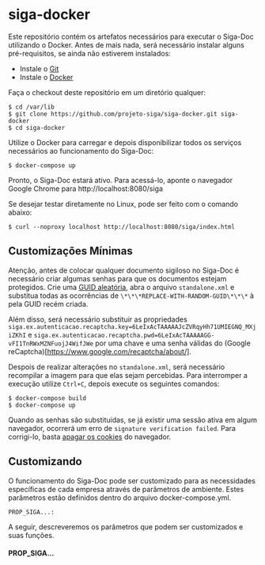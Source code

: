 # siga-docker

Este repositório contém os artefatos necessários para executar o Siga-Doc utilizando o Docker.
Antes de mais nada, será necessário instalar alguns pré-requisitos, se ainda não estiverem instalados:

- Instale o [Git](https://gist.github.com/derhuerst/1b15ff4652a867391f03)
- Instale o [Docker](https://docs.docker.com/install/)

Faça o checkout deste repositório em um diretório qualquer:

```
$ cd /var/lib
$ git clone https://github.com/projeto-siga/siga-docker.git siga-docker
$ cd siga-docker
```

Utilize o Docker para carregar e depois disponibilizar todos os serviços necessários ao funcionamento do Siga-Doc:

```
$ docker-compose up
```

Pronto, o Siga-Doc estará ativo. Para acessá-lo, aponte o navegador Google Chrome para http://localhost:8080/siga

Se desejar testar diretamente no Linux, pode ser feito com o comando abaixo:

```
$ curl --noproxy localhost http://localhost:8080/siga/index.html
```

## Customizações Mínimas

Atenção, antes de colocar qualquer documento sigiloso no Siga-Doc é necessário criar algumas senhas
para que os documentos estejam protegidos. Crie uma [GUID aleatória](https://www.guidgenerator.com/), abra o arquivo
```standalone.xml``` e substitua todas as ocorrências de ```\*\*\*REPLACE-WITH-RANDOM-GUID\*\*\*``` à pela GUID recém criada.

Além disso, será necessário substituir as propriedades ```siga.ex.autenticacao.recaptcha.key=6LeIxAcTAAAAAJcZVRqyHh71UMIEGNQ_MXjiZKhI``` e
```siga.ex.autenticacao.recaptcha.pwd=6LeIxAcTAAAAAGG-vFI1TnRWxMZNFuojJ4WifJWe``` 
por uma chave e uma senha válidas do (Google reCaptcha)[https://www.google.com/recaptcha/about/].

Despois de realizar alterações no ```standalone.xml```, será necessário recompilar a imagem para que elas sejam percebidas.
Para interromper a execução utilize ```Ctrl+C```, depois execute os seguintes comandos:

```
$ docker-compose build
$ docker-compose up
```

Quando as senhas são substituídas, se já existir uma sessão ativa em algum navegador, ocorrerá um erro de ```signature verification failed```. 
Para corrigi-lo, basta [apagar os cookies](https://support.google.com/chrome/answer/95647?co=GENIE.Platform%3DDesktop&hl=pt-BR) do navegador.


## Customizando

O funcionamento do Siga-Doc pode ser customizado
para as necessidades específicas de cada empresa através de parâmetros de ambiente.
Estes parâmetros estão definidos dentro do arquivo docker-compose.yml.

```
PROP_SIGA...:
```

A seguir, descreveremos os parâmetros que podem ser customizados e suas funções.

#### PROP_SIGA...
